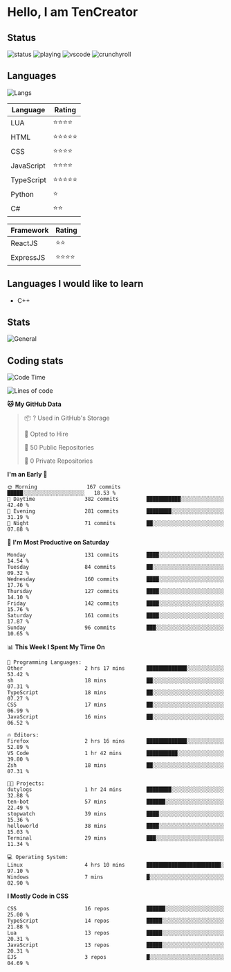 # Hello, I am TenCreator

## Status
![status](https://api.statusbadges.me/badge/status/518334475038359555?simple=true&style=for-the-badge)
![playing](https://api.statusbadges.me/badge/playing/518334475038359555?style=for-the-badge)
![vscode](https://api.statusbadges.me/badge/vscode/518334475038359555?style=for-the-badge)
![crunchyroll](https://api.statusbadges.me/badge/crunchyroll/518334475038359555?style=for-the-badge)

## Languages
![Langs](https://github-readme-stats.vercel.app/api/top-langs/?username=tencreator&layout=compact&theme=radical)


|Language|Rating|
|--------|------|
|LUA|⭐️⭐️⭐️⭐️|
|HTML|⭐️⭐️⭐️⭐️⭐️|
|CSS|⭐️⭐️⭐️⭐️|
|JavaScript|⭐️⭐️⭐️⭐️|
|TypeScript|⭐️⭐️⭐️⭐️⭐️|
|Python|⭐️|
|C#|⭐️⭐️ |

|Framework|Rating|
|--------|------|
|ReactJS|⭐️⭐️|
|ExpressJS|⭐️⭐️⭐️⭐️|

## Languages I would like to learn
- C++

## Stats
![General](https://github-readme-stats.vercel.app/api?username=tencreator&show_icons=true&theme=radical)

## Coding stats
<!--START_SECTION:waka-->
![Code Time](http://img.shields.io/badge/Code%20Time-163%20hrs%2029%20mins-blue)

![Lines of code](https://img.shields.io/badge/From%20Hello%20World%20I%27ve%20Written-481.5%20thousand%20lines%20of%20code-blue)

**🐱 My GitHub Data** 

> 📦 ? Used in GitHub's Storage 
 > 
> 💼 Opted to Hire
 > 
> 📜 50 Public Repositories 
 > 
> 🔑 0 Private Repositories 
 > 
**I'm an Early 🐤** 

```text
🌞 Morning                167 commits         █████░░░░░░░░░░░░░░░░░░░░   18.53 % 
🌆 Daytime                382 commits         ███████████░░░░░░░░░░░░░░   42.40 % 
🌃 Evening                281 commits         ████████░░░░░░░░░░░░░░░░░   31.19 % 
🌙 Night                  71 commits          ██░░░░░░░░░░░░░░░░░░░░░░░   07.88 % 
```
📅 **I'm Most Productive on Saturday** 

```text
Monday                   131 commits         ████░░░░░░░░░░░░░░░░░░░░░   14.54 % 
Tuesday                  84 commits          ██░░░░░░░░░░░░░░░░░░░░░░░   09.32 % 
Wednesday                160 commits         ████░░░░░░░░░░░░░░░░░░░░░   17.76 % 
Thursday                 127 commits         ████░░░░░░░░░░░░░░░░░░░░░   14.10 % 
Friday                   142 commits         ████░░░░░░░░░░░░░░░░░░░░░   15.76 % 
Saturday                 161 commits         ████░░░░░░░░░░░░░░░░░░░░░   17.87 % 
Sunday                   96 commits          ███░░░░░░░░░░░░░░░░░░░░░░   10.65 % 
```


📊 **This Week I Spent My Time On** 

```text
💬 Programming Languages: 
Other                    2 hrs 17 mins       █████████████░░░░░░░░░░░░   53.42 % 
sh                       18 mins             ██░░░░░░░░░░░░░░░░░░░░░░░   07.31 % 
TypeScript               18 mins             ██░░░░░░░░░░░░░░░░░░░░░░░   07.27 % 
CSS                      17 mins             ██░░░░░░░░░░░░░░░░░░░░░░░   06.99 % 
JavaScript               16 mins             ██░░░░░░░░░░░░░░░░░░░░░░░   06.52 % 

🔥 Editors: 
Firefox                  2 hrs 16 mins       █████████████░░░░░░░░░░░░   52.89 % 
VS Code                  1 hr 42 mins        ██████████░░░░░░░░░░░░░░░   39.80 % 
Zsh                      18 mins             ██░░░░░░░░░░░░░░░░░░░░░░░   07.31 % 

🐱‍💻 Projects: 
dutylogs                 1 hr 24 mins        ████████░░░░░░░░░░░░░░░░░   32.88 % 
ten-bot                  57 mins             ██████░░░░░░░░░░░░░░░░░░░   22.49 % 
stopwatch                39 mins             ████░░░░░░░░░░░░░░░░░░░░░   15.36 % 
helloworld               38 mins             ████░░░░░░░░░░░░░░░░░░░░░   15.03 % 
Terminal                 29 mins             ███░░░░░░░░░░░░░░░░░░░░░░   11.34 % 

💻 Operating System: 
Linux                    4 hrs 10 mins       ████████████████████████░   97.10 % 
Windows                  7 mins              █░░░░░░░░░░░░░░░░░░░░░░░░   02.90 % 
```

**I Mostly Code in CSS** 

```text
CSS                      16 repos            ██████░░░░░░░░░░░░░░░░░░░   25.00 % 
TypeScript               14 repos            █████░░░░░░░░░░░░░░░░░░░░   21.88 % 
Lua                      13 repos            █████░░░░░░░░░░░░░░░░░░░░   20.31 % 
JavaScript               13 repos            █████░░░░░░░░░░░░░░░░░░░░   20.31 % 
EJS                      3 repos             █░░░░░░░░░░░░░░░░░░░░░░░░   04.69 % 
```




<!--END_SECTION:waka-->

